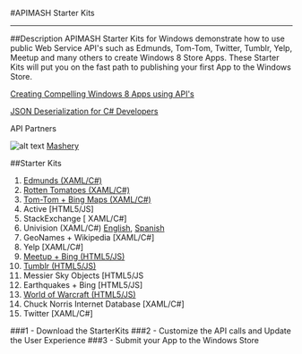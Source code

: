 #APIMASH Starter Kits


----------


##Description
APIMASH Starter Kits for Windows demonstrate how to use public Web Service API's such as Edmunds, Tom-Tom, Twitter, Tumblr, Yelp, Meetup and many others to create Windows 8 Store Apps. These Starter Kits will put you on the fast path to publishing your first App to the Windows Store.

[Creating Compelling Windows 8 Apps using API's][1]

[JSON Deserialization for C# Developers][2]

API Partners

![alt text][3]
[Mashery][4]

##Starter Kits
 1. [Edmunds (XAML/C#)][5]
 2. [Rotten Tomatoes (XAML/C#)][6]
 3. [Tom-Tom + Bing Maps (XAML/C#)][7]
 4. Active [HTML5/JS]
 5. StackExchange [ XAML/C#]
 6. Univision (XAML/C#) [English][8], [Spanish][9]
 7. GeoNames + Wikipedia [XAML/C#]
 8. Yelp [XAML/C#]
 9. [Meetup + Bing (HTML5/JS)][10]
 10. [Tumblr (HTML5/JS)][11]
 11. Messier Sky Objects [HTML5/JS
 12. Earthquakes + Bing [HTML5/JS]
 13. [World of Warcraft (HTML5/JS)][12] 
 14. Chuck Norris Internet Database [XAML/C#]
 15. Twitter [XAML/C#]

###1 - Download the StarterKits
###2 - Customize the API calls and Update the User Experience
###3 - Submit your App to the Windows Store


  [1]: http://theundocumentedapi.com/index.php/apimash-using-apis-to-create-compelling-windows-apps/
  [2]: http://theundocumentedapi.com/index.php/apimash-json-deserialization-for-c-developers/
  [3]: https://raw.github.com/apimash/StarterKits/master/mashery_logo-small.png "Mashery"
  [4]: http://dev.mashery.com "Mashery Developer Page"
  [5]: http://theundocumentedapi.com/index.php/apimash-the-edmunds-starter-kit/
  [6]: http://theundocumentedapi.com/index.php/apimash-the-rotten-tomatoes-api-starter-kit/
  [7]: http://blogs.msdn.com/b/jimoneil/archive/2013/05/30/build-a-windows-8-mashup-app-with-bing-maps.aspx
  [8]: http://blogs.msdn.com/b/gamewords777/archive/2013/05/21/api-mashup-series-part-i.aspx
  [9]: http://blogs.msdn.com/b/gamewords777/archive/2013/05/27/serie-api-mashup-parte-i-en-espa-241-ol.aspx
  [10]: http://devhammer.net/blog/windows-store-app-template-to-live-data-in-3-easy-steps#.Ua4St17D-Uk
  [11]: http://thebitchwhocodes.com/2013/05/30/apimash-the-tumblr-api/
  [12]: http://blogs.msdn.com/b/davedev/archive/2013/05/30/announcing-wowapi-and-apimash-free-starter-kits-for-your-windows-store-apps.aspx